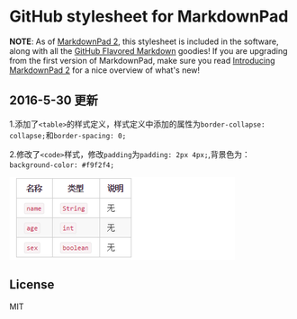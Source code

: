 # GitHub stylesheet for MarkdownPad

**NOTE**: As of [MarkdownPad 2](http://markdownpad.com/), this stylesheet is included in the software, along with all the [GitHub Flavored Markdown](http://github.github.com/github-flavored-markdown/) goodies! If you are upgrading from the first version of MarkdownPad, make sure you read [Introducing MarkdownPad 2](http://markdownpad.com/news/2013/introducing-markdownpad-2/) for a nice overview of what's new!

## 2016-5-30 更新

1.添加了`<table>`的样式定义，样式定义中添加的属性为`border-collapse: collapse;`和`border-spacing: 0;`

2.修改了`<code>`样式，修改`padding`为`padding: 2px 4px;`,背景色为：`background-color: #f9f2f4;`

![-](https://raw.githubusercontent.com/ucfjepl/markdownpad-github/master/attachment/tableandcode.png)

## License

MIT
